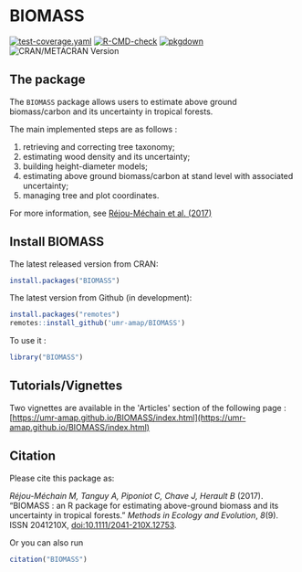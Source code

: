 BIOMASS
================

[![test-coverage.yaml](https://github.com/umr-amap/BIOMASS/actions/workflows/test-coverage.yml/badge.svg?branch=master)](https://github.com/umr-amap/BIOMASS/actions/workflows/test-coverage.yml)
[![R-CMD-check](https://github.com/umr-amap/BIOMASS/actions/workflows/check-standard.yml/badge.svg?branch=master)](https://github.com/umr-amap/BIOMASS/actions/workflows/check-standard.yml)
[![pkgdown](https://github.com/umr-amap/BIOMASS/actions/workflows/pkgdown.yml/badge.svg)](https://github.com/umr-amap/BIOMASS/actions/workflows/pkgdown.yaml)
![CRAN/METACRAN Version](https://img.shields.io/cran/v/BIOMASS)

## The package

The `BIOMASS` package allows users to estimate above ground biomass/carbon and its uncertainty in tropical forests. 

The main implemented steps are as follows :

1.  retrieving and correcting tree taxonomy;
2.  estimating wood density and its uncertainty;
3.  building height-diameter models;
4.  estimating above ground biomass/carbon at stand level with associated uncertainty;
5.  managing tree and plot coordinates.

For more information, see [Réjou-Méchain et al. (2017)](https://besjournals.onlinelibrary.wiley.com/doi/10.1111/2041-210X.12753)

## Install BIOMASS

The latest released version from CRAN:

``` r
install.packages("BIOMASS")
```

The latest version from Github (in development):

``` r
install.packages("remotes")
remotes::install_github('umr-amap/BIOMASS')
```

To use it :

``` r
library("BIOMASS")
```

## Tutorials/Vignettes

Two vignettes are available in the 'Articles' section of the following page : [https://umr-amap.github.io/BIOMASS/index.html](https://umr-amap.github.io/BIOMASS/index.html)

## Citation

Please cite this package as:

*Réjou-Méchain M, Tanguy A, Piponiot C, Chave J, Herault B* (2017). “BIOMASS : an R package for estimating above-ground biomass and its uncertainty in tropical forests.” _Methods in Ecology and Evolution_, *8*(9). ISSN 2041210X, [doi:10.1111/2041-210X.12753](https://doi.org/10.1111/2041-210X.12753).

Or you can also run 

``` r
citation("BIOMASS")
```


